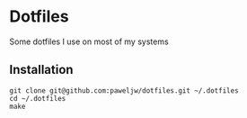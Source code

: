# Dotfiles

Some dotfiles I use on most of my systems

## Installation

```
git clone git@github.com:paweljw/dotfiles.git ~/.dotfiles
cd ~/.dotfiles
make
```
